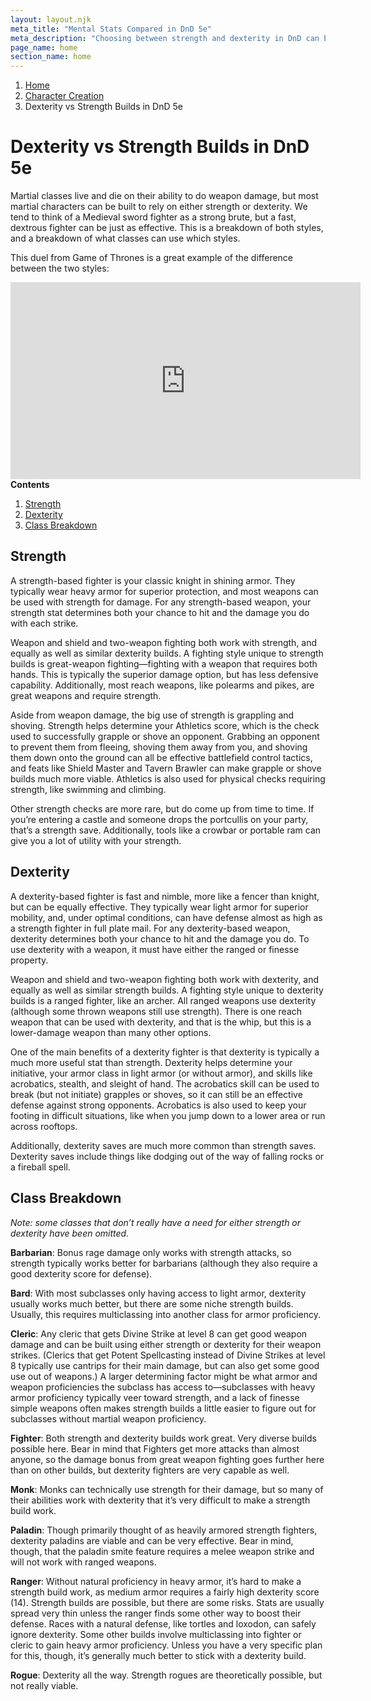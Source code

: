 ```yaml
---
layout: layout.njk
meta_title: "Mental Stats Compared in DnD 5e"
meta_description: "Choosing between strength and dexterity in DnD can be tricky. Here's a quick guide on the pros and cons of each, along with how each class handles it."
page_name: home
section_name: home
---
```


<div id="breadcrumbs"></div>

1. [Home](/)
2. [Character Creation](/5e-character-creation/)
3. Dexterity vs Strength Builds in DnD 5e

# Dexterity vs Strength Builds in DnD 5e

Martial classes live and die on their ability to do weapon damage, but most martial characters can be built to rely on either strength or dexterity. We tend to think of a Medieval sword fighter as a strong brute, but a fast, dextrous fighter can be just as effective. This is a breakdown of both styles, and a breakdown of what classes can use which styles.

This duel from Game of Thrones is a great example of the difference between the two styles:

<iframe width="560" height="315" src="https://www.youtube.com/embed/9bI6h_9K4s0" title="YouTube video player" frameborder="0" allow="accelerometer; autoplay; clipboard-write; encrypted-media; gyroscope; picture-in-picture" allowfullscreen></iframe>

<div class="contents" markdown="1">
<strong>Contents</strong>

1. [Strength](#Strength)
2. [Dexterity](#Dexterity)
3. [Class Breakdown](#Class-Breakdown)
</div>

## <a name="Strength"></a>Strength

A strength-based fighter is your classic knight in shining armor. They typically wear heavy armor for superior protection, and most weapons can be used with strength for damage. For any strength-based weapon, your strength stat determines both your chance to hit and the damage you do with each strike.

Weapon and shield and two-weapon fighting both work with strength, and equally as well as similar dexterity builds. A fighting style unique to strength builds is great-weapon fighting—fighting with a weapon that requires both hands. This is typically the superior damage option, but has less defensive capability. Additionally, most reach weapons, like polearms and pikes, are great weapons and require strength.

Aside from weapon damage, the big use of strength is grappling and shoving. Strength helps determine your Athletics score, which is the check used to successfully grapple or shove an opponent. Grabbing an opponent to prevent them from fleeing, shoving them away from you, and shoving them down onto the ground can all be effective battlefield control tactics, and feats like Shield Master and Tavern Brawler can make grapple or shove builds much more viable. Athletics is also used for physical checks requiring strength, like swimming and climbing.

Other strength checks are more rare, but do come up from time to time. If you’re entering a castle and someone drops the portcullis on your party, that’s a strength save. Additionally, tools like a crowbar or portable ram can give you a lot of utility with your strength.

## <a name="Dexterity"></a>Dexterity

A dexterity-based fighter is fast and nimble, more like a fencer than knight, but can be equally effective. They typically wear light armor for superior mobility, and, under optimal conditions, can have defense almost as high as a strength fighter in full plate mail. For any dexterity-based weapon, dexterity determines both your chance to hit and the damage you do. To use dexterity with a weapon, it must have either the ranged or finesse property.

Weapon and shield and two-weapon fighting both work with dexterity, and equally as well as similar strength builds. A fighting style unique to dexterity builds is a ranged fighter, like an archer. All ranged weapons use dexterity (although some thrown weapons still use strength). There is one reach weapon that can be used with dexterity, and that is the whip, but this is a lower-damage weapon than many other options.

One of the main benefits of a dexterity fighter is that dexterity is typically a much more useful stat than strength. Dexterity helps determine your initiative, your armor class in light armor (or without armor), and skills like acrobatics, stealth, and sleight of hand. The acrobatics skill can be used to break (but not initiate) grapples or shoves, so it can still be an effective defense against strong opponents. Acrobatics is also used to keep your footing in difficult situations, like when you jump down to a lower area or run across rooftops.

Additionally, dexterity saves are much more common than strength saves. Dexterity saves include things like dodging out of the way of falling rocks or a fireball spell.

## <a href="Class-Breakdown"></a>Class Breakdown

_Note: some classes that don’t really have a need for either strength or dexterity have been omitted._

**Barbarian**: Bonus rage damage only works with strength attacks, so strength typically works better for barbarians (although they also require a good dexterity score for defense).

**Bard**: With most subclasses only having access to light armor, dexterity usually works much better, but there are some niche strength builds. Usually, this requires multiclassing into another class for armor proficiency.

**Cleric**: Any cleric that gets Divine Strike at level 8 can get good weapon damage and can be built using either strength or dexterity for their weapon strikes. (Clerics that get Potent Spellcasting instead of Divine Strikes at level 8 typically use cantrips for their main damage, but can also get some good use out of weapons.) A larger determining factor might be what armor and weapon proficiencies the subclass has access to—subclasses with heavy armor proficiency typically veer toward strength, and a lack of finesse simple weapons often makes strength builds a little easier to figure out for subclasses without martial weapon proficiency.

**Fighter**: Both strength and dexterity builds work great. Very diverse builds possible here. Bear in mind that Fighters get more attacks than almost anyone, so the damage bonus from great weapon fighting goes further here than on other builds, but dexterity fighters are very capable as well.

**Monk**: Monks can technically use strength for their damage, but so many of their abilities work with dexterity that it’s very difficult to make a strength build work.

**Paladin**: Though primarily thought of as heavily armored strength fighters, dexterity paladins are viable and can be very effective. Bear in mind, though, that the paladin smite feature requires a melee weapon strike and will not work with ranged weapons.

**Ranger**: Without natural proficiency in heavy armor, it’s hard to make a strength build work, as medium armor requires a fairly high dexterity score (14). Strength builds are possible, but there are some risks. Stats are usually spread very thin unless the ranger finds some other way to boost their defense. Races with a natural defense, like tortles and loxodon, can safely ignore dexterity. Some other builds involve multiclassing into fighter or cleric to gain heavy armor proficiency. Unless you have a very specific plan for this, though, it’s generally much better to stick with a dexterity build.

**Rogue**: Dexterity all the way. Strength rogues are theoretically possible, but not really viable.
